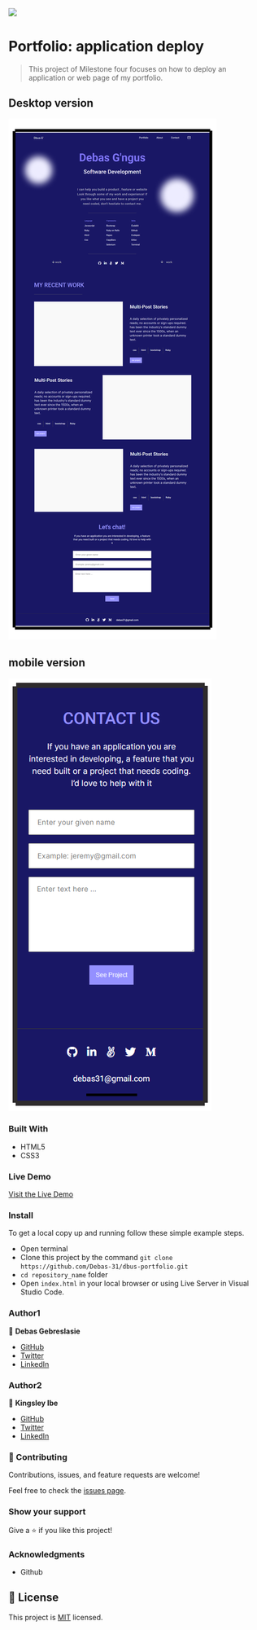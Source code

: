![](https://img.shields.io/badge/Microverse-blueviolet)

# Portfolio: application deploy

>This project of Milestone four focuses on how to deploy an application or web page of my portfolio.

## Desktop version
![screenshot](./image/desktop-version-icons/desktop-screenShot.png)

## mobile version
![screenshot](./image/complete-mobile-version-screenShoot.png)



### Built With

- HTML5
- CSS3

### Live Demo

[Visit the Live Demo](https://debas-31.github.io/dbus-portfolio/)

### Install

To get a local copy up and running follow these simple example steps.
- Open terminal
- Clone this project by the command `git clone https://github.com/Debas-31/dbus-portfolio.git`
- `cd repository_name` folder
- Open `index.html` in your local browser or using Live Server in Visual Studio Code.
### Author1

👤 **Debas Gebreslasie**

- [GitHub](https://github.com/Debas-31)
- [Twitter](https://twitter.com/DEBSH76956492)
- [LinkedIn](https://www.linkedin.com/in/debas-gebrengus)

### Author2

👤 **Kingsley Ibe**

- [GitHub](https://github.com/kingsleyibe)
- [Twitter](https://twitter.com/ibekingsley2)
- [LinkedIn](https://www.linkedin.com/in/kingsley-ibe)


### 🤝 Contributing

Contributions, issues, and feature requests are welcome!

Feel free to check the [issues page](https://github.com/Debas-31/dbus-portfolio/issues).

### Show your support

Give a ⭐️ if you like this project!

### Acknowledgments
- Github

## 📝 License

This project is [MIT](https://github.com/Debas-31/dbus-portfolio/blob/Project-1-Setup-and-mobile-version-skeleton/MIT.md) licensed.
